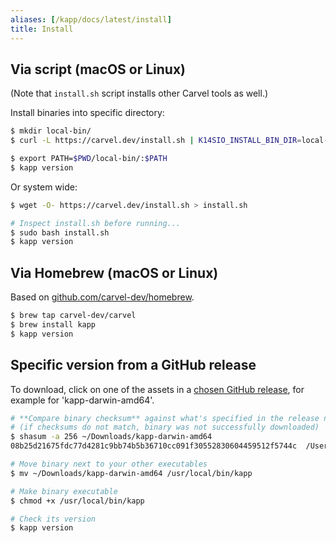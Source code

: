 ```yaml
---
aliases: [/kapp/docs/latest/install]
title: Install
---
```


## Via script (macOS or Linux)

(Note that `install.sh` script installs other Carvel tools as well.)

Install binaries into specific directory:

```bash
$ mkdir local-bin/
$ curl -L https://carvel.dev/install.sh | K14SIO_INSTALL_BIN_DIR=local-bin bash

$ export PATH=$PWD/local-bin/:$PATH
$ kapp version
```

Or system wide:

```bash
$ wget -O- https://carvel.dev/install.sh > install.sh

# Inspect install.sh before running...
$ sudo bash install.sh
$ kapp version
```

## Via Homebrew (macOS or Linux)

Based on [github.com/carvel-dev/homebrew](https://github.com/carvel-dev/homebrew).

```bash
$ brew tap carvel-dev/carvel
$ brew install kapp
$ kapp version
```

## Specific version from a GitHub release

To download, click on one of the assets in a [chosen GitHub release](https://github.com/carvel-dev/kapp/releases), for example for 'kapp-darwin-amd64'.

```bash
# **Compare binary checksum** against what's specified in the release notes
# (if checksums do not match, binary was not successfully downloaded)
$ shasum -a 256 ~/Downloads/kapp-darwin-amd64
08b25d21675fdc77d4281c9bb74b5b36710cc091f30552830604459512f5744c  /Users/pivotal/Downloads/kapp-darwin-amd64

# Move binary next to your other executables
$ mv ~/Downloads/kapp-darwin-amd64 /usr/local/bin/kapp

# Make binary executable
$ chmod +x /usr/local/bin/kapp

# Check its version
$ kapp version
```

